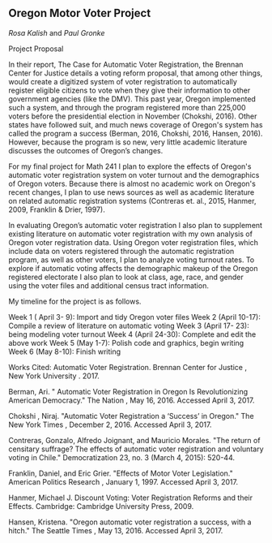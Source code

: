 ## Oregon Motor Voter Project

*Rosa Kalish* and *Paul Gronke*

Project Proposal   	
					
						
In their report, The Case for Automatic Voter Registration, the Brennan Center for Justice details a voting reform proposal, that among other things, would create a digitized system of voter registration to automatically register eligible citizens to vote when they give their information to other government agencies (like the DMV). This past year, Oregon implemented such a system, and through the program registered more than 225,000 voters before the presidential election in November (Chokshi, 2016). Other states have followed suit, and much news coverage of Oregon's system has called the program a success (Berman, 2016, Chokshi, 2016, Hansen, 2016). However, because the program is so new, very little academic literature discusses the outcomes of Oregon’s changes. 

For my final project for Math 241 I plan to explore the effects of Oregon's automatic voter registration system on voter turnout and the demographics of Oregon voters. Because there is almost no academic work on Oregon's recent changes, I plan to use news sources as well as academic literature on related automatic registration systems (Contreras et. al., 2015, Hanmer, 2009, Franklin & Drier, 1997). 

In evaluating Oregon’s automatic voter registration I also plan to supplement existing literature on automatic voter registration with my own analysis of Oregon voter registration data. Using Oregon voter registration files, which include data on voters registered through the automatic registration program, as well as other voters, I plan to analyze voting turnout rates. To explore if automatic voting affects the demographic makeup of the Oregon registered electorate I also plan to look at class, age, race, and gender using the voter files and additional census tract information. 

My timeline for the project is as follows. 

Week 1 ( April 3- 9): Import and tidy Oregon voter files 
Week 2 (April 10-17): Compile a review of literature on automatic voting
Week 3 (April 17- 23): being modeling voter turnout 
Week 4 (April 24-30): Complete and edit the above work
Week 5 (May 1-7): Polish code and graphics, begin writing
Week 6 (May 8-10): Finish writing 

Works Cited: 
Automatic Voter Registration. Brennan Center for Justice , New York University . 2017.

Berman, Ari. " Automatic Voter Registration in Oregon Is Revolutionizing American Democracy." The Nation , May 16, 2016. Accessed April 3, 2017.

Chokshi , Niraj. "Automatic Voter Registration a ‘Success’ in Oregon." The New York Times , December 2, 2016. Accessed April 3, 2017.

Contreras, Gonzalo, Alfredo Joignant, and Mauricio Morales. "The return of censitary suffrage? The effects of automatic voter registration and voluntary voting in Chile." Democratization 23, no. 3 (March 4, 2015): 520-44.

Franklin, Daniel, and Eric Grier. "Effects of Motor Voter Legislation." American Politics Research , January 1, 1997. Accessed April 3, 2017.

Hanmer, Michael J. Discount Voting: Voter Registration Reforms and their Effects. Cambridge: Cambridge University Press, 2009.

Hansen, Kristena. "Oregon automatic voter registration a success, with a hitch." The Seattle Times , May 13, 2016. Accessed April 3, 2017.

